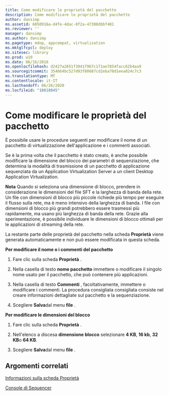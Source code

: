 ```yaml
---
title: Come modificare le proprietà del pacchetto
description: Come modificare le proprietà del pacchetto
author: dansimp
ms.assetid: 6050916a-d4fe-4dac-8f2a-47308dbbf481
ms.reviewer: ''
manager: dansimp
ms.author: dansimp
ms.pagetype: mdop, appcompat, virtualization
ms.mktglfcycl: deploy
ms.sitesec: library
ms.prod: w10
ms.date: 06/16/2016
ms.openlocfilehash: d2427a2651f3941f967c171ae7854facc62b4aa9
ms.sourcegitcommit: 354664bc527d93f80687cd2eba70d1eea024c7c3
ms.translationtype: MT
ms.contentlocale: it-IT
ms.lasthandoff: 06/26/2020
ms.locfileid: "10818045"
---
```

# Come modificare le proprietà del pacchetto


È possibile usare le procedure seguenti per modificare il nome di un pacchetto di virtualizzazione dell'applicazione e i commenti associati.

Se è la prima volta che il pacchetto è stato creato, è anche possibile modificare la dimensione del blocco dei parametri di sequenziazione, che determina la modalità di trasmissione di un pacchetto di applicazione sequenziata da un Application Virtualization Server a un client Desktop Application Virtualization.

**Nota**  Quando si seleziona una dimensione di blocco, prendere in considerazione le dimensioni del file SFT e la larghezza di banda della rete. Un file con dimensioni di blocco più piccole richiede più tempo per eseguire il flusso sulla rete, ma è meno intensivo della larghezza di banda. I file con dimensioni di blocco più grandi potrebbero essere trasmessi più rapidamente, ma usano più larghezza di banda della rete. Grazie alla sperimentazione, è possibile individuare le dimensioni di blocco ottimali per le applicazioni di streaming della rete.

 

La restante parte delle proprietà del pacchetto nella scheda **Proprietà** viene generata automaticamente e non può essere modificata in questa scheda.

**Per modificare il nome o i commenti del pacchetto**

1.  Fare clic sulla scheda **Proprietà** .

2.  Nella casella di testo **nome pacchetto** immettere o modificare il singolo nome usato per il pacchetto, che può contenere più applicazioni.

3.  Nella casella di testo **Commenti** , facoltativamente, immettere o modificare i commenti. La procedura consigliata consigliata consiste nel creare informazioni dettagliate sul pacchetto e la sequenziazione.

4.  Scegliere **Salva**dal menu **file** .

**Per modificare le dimensioni del blocco**

1.  Fare clic sulla scheda **Proprietà** .

2.  Nell'elenco a discesa **dimensione blocco** selezionare **4 KB**, **16 kb**, **32 KB**o **64 KB**.

3.  Scegliere **Salva**dal menu **file** .

## Argomenti correlati


[Informazioni sulla scheda Proprietà](about-the-properties-tab.md)

[Console di Sequencer](sequencer-console.md)

 

 





